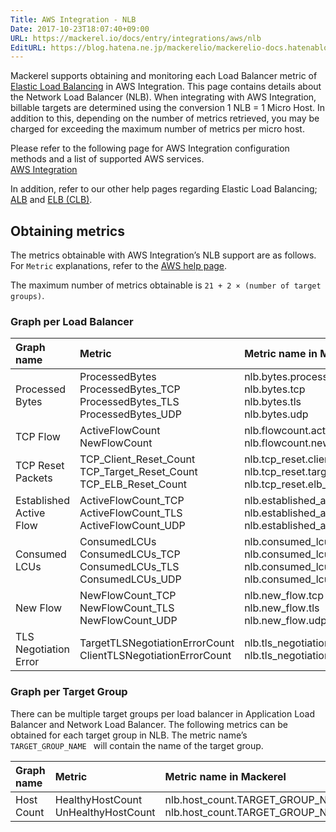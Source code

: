 ```yaml
---
Title: AWS Integration - NLB
Date: 2017-10-23T18:07:40+09:00
URL: https://mackerel.io/docs/entry/integrations/aws/nlb
EditURL: https://blog.hatena.ne.jp/mackerelio/mackerelio-docs.hatenablog.mackerel.io/atom/entry/8599973812310631927
---
```


Mackerel supports obtaining and monitoring each Load Balancer metric of <a href="https://aws.amazon.com/elasticloadbalancing/" target="_blank">Elastic Load Balancing</a> in AWS Integration. This page contains details about the Network Load Balancer (NLB). When integrating with AWS Integration, billable targets are determined using the conversion 1 NLB = 1 Micro Host.
In addition to this, depending on the number of metrics retrieved, you may be charged for exceeding the maximum number of metrics per micro host.

Please refer to the following page for AWS Integration configuration methods and a list of supported AWS services. <br>
<a href="https://mackerel.io/docs/entry/integrations/aws">AWS Integration</a>

In addition, refer to our other help pages regarding Elastic Load Balancing; [ALB](https://mackerel.io/docs/entry/integrations/aws/alb) and [ELB (CLB)](https://mackerel.io/docs/entry/integrations/aws/elb).

## Obtaining metrics
The metrics obtainable with AWS Integration’s NLB support are as follows. For `Metric` explanations, refer to the <a href="https://docs.aws.amazon.com/elasticloadbalancing/latest/network/load-balancer-cloudwatch-metrics.html" target="_blank">AWS help page</a>.

The maximum number of metrics obtainable is `21 + 2 × (number of target groups)`.

### Graph per Load Balancer
|Graph name|Metric|Metric name in Mackerel|Unit|Statistics|
|:---|:---|:---|:---|:---|
|Processed Bytes|ProcessedBytes<br>ProcessedBytes_TCP<br>ProcessedBytes_TLS<br>ProcessedBytes_UDP|nlb.bytes.processed<br>nlb.bytes.tcp<br>nlb.bytes.tls<br>nlb.bytes.udp|bytes|Sum|
|TCP Flow|ActiveFlowCount<br>NewFlowCount|nlb.flowcount.active<br>nlb.flowcount.new|integer|Average<br>Sum|
|TCP Reset Packets|TCP_Client_Reset_Count<br>TCP_Target_Reset_Count<br>TCP_ELB_Reset_Count|nlb.tcp_reset.client_count<br>nlb.tcp_reset.target_count<br>nlb.tcp_reset.elb_count|integer|Sum|
|Established Active Flow|ActiveFlowCount_TCP<br>ActiveFlowCount_TLS<br>ActiveFlowCount_UDP|nlb.established_active_flow.tcp<br>nlb.established_active_flow.tls<br>nlb.established_active_flow.udp|integer|Average|
|Consumed LCUs|ConsumedLCUs<br>ConsumedLCUs_TCP<br>ConsumedLCUs_TLS<br>ConsumedLCUs_UDP|nlb.consumed_lcus.all<br>nlb.consumed_lcus.tcp<br>nlb.consumed_lcus.tls<br>nlb.consumed_lcus.udp|float|Sum|
|New Flow|NewFlowCount_TCP<br>NewFlowCount_TLS<br>NewFlowCount_UDP|nlb.new_flow.tcp<br>nlb.new_flow.tls<br>nlb.new_flow.udp|integer|Sum|
|TLS Negotiation Error|TargetTLSNegotiationErrorCount<br>ClientTLSNegotiationErrorCount|nlb.tls_negotiation_error.target<br>nlb.tls_negotiation_error.client|integer|Sum|

### Graph per Target Group
There can be multiple target groups per load balancer in Application Load Balancer and Network Load Balancer. The following metrics can be obtained for each target group in NLB. The metric name’s `TARGET_GROUP_NAME ` will contain the name of the target group.

|Graph name|Metric|Metric name in Mackerel|Unit|Statistics|
|:---|:---|:---|:---|:---|
|Host Count|HealthyHostCount<br>UnHealthyHostCount|nlb.host_count.TARGET_GROUP_NAME.healthy<br>nlb.host_count.TARGET_GROUP_NAME.unhealthy|integer|Average|
